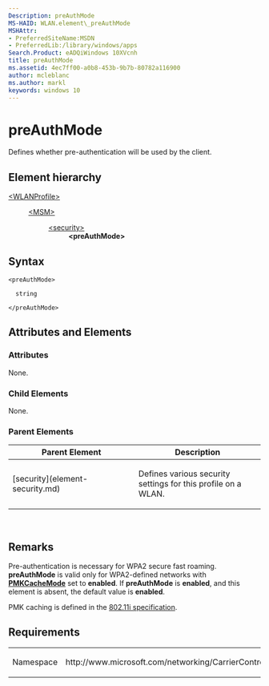 ```yaml
---
Description: preAuthMode
MS-HAID: WLAN.element\_preAuthMode
MSHAttr:
- PreferredSiteName:MSDN
- PreferredLib:/library/windows/apps
Search.Product: eADQiWindows 10XVcnh
title: preAuthMode
ms.assetid: 4ec7ff00-a0b8-453b-9b7b-80782a116900
author: mcleblanc
ms.author: markl
keywords: windows 10
---
```


# preAuthMode


Defines whether pre-authentication will be used by the client.

## Element hierarchy

<dl>
<dt><a href="element-wlanprofile.md">&lt;WLANProfile&gt;</a></dt>
<dd>
<dl>
<dt><a href="element-msm.md">&lt;MSM&gt;</a></dt>
<dd>
<dl>
<dt><a href="element-security.md">&lt;security&gt;</a></dt>
<dd><b>&lt;preAuthMode&gt;</b></dd>
</dl>
</dd>
</dl>
</dd>
</dl>

## Syntax

``` syntax
<preAuthMode>

  string

</preAuthMode>
```

## Attributes and Elements


### Attributes

None.

### Child Elements

None.

### Parent Elements

<table>
<colgroup>
<col width="50%" />
<col width="50%" />
</colgroup>
<thead>
<tr class="header">
<th>Parent Element</th>
<th>Description</th>
</tr>
</thead>
<tbody>
<tr class="odd">
<td>[security](element-security.md)</td>
<td><p>Defines various security settings for this profile on a WLAN.</p></td>
</tr>
</tbody>
</table>

 

## Remarks

Pre-authentication is necessary for WPA2 secure fast roaming. **preAuthMode** is valid only for WPA2-defined networks with [**PMKCacheMode**](element-pmkcachemode.md) set to **enabled**. If **preAuthMode** is **enabled**, and this element is absent, the default value is **enabled**.

PMK caching is defined in the [802.11i specification](http://standards.ieee.org/getieee802/download/802.11i-2004.pdf).

## Requirements

<table>
<colgroup>
<col width="50%" />
<col width="50%" />
</colgroup>
<tbody>
<tr class="odd">
<td><p>Namespace</p></td>
<td><p>http://www.microsoft.com/networking/CarrierControl/WLAN/v1</p></td>
</tr>
</tbody>
</table>

 

 



